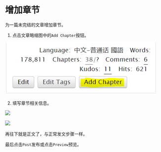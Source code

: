 # 增加章节

为一篇未完结的文章增加章节。

1. 点击文章略缩图中的`Add Chapter`按钮。

![](<../../.gitbook/assets/image (2) (1).png>)

2. 填写章节相关信息。

![](../../.gitbook/assets/MTXX\_MH20230323\_094725042.jpg)

![](../../.gitbook/assets/MTXX\_MH20230323\_095215978.jpg)

再往下就是正文了，与正常发文步骤一样。

最后点击`Post`发布或点击`Preview`预览。
